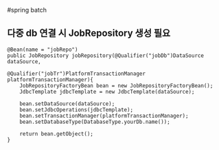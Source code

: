 #spring batch

## 다중 db 연결 시 JobRepository 생성 필요

    @Bean(name = "jobRepo")
    public JobRepository jobRepository(@Qualifier("jobDb")DataSource dataSource,
                                       @Qualifier("jobTr")PlatformTransactionManager platformTransactionManager){
        JobRepositoryFactoryBean bean = new JobRepositoryFactoryBean();
        JdbcTemplate jdbcTemplate = new JdbcTemplate(dataSource);
    
        bean.setDataSource(dataSource);
        bean.setJdbcOperations(jdbcTemplate);
        bean.setTransactionManager(platformTransactionManager);
        bean.setDatabaseType(DatabaseType.yourDb.name());
        
        return bean.getObject();
    }
                                
